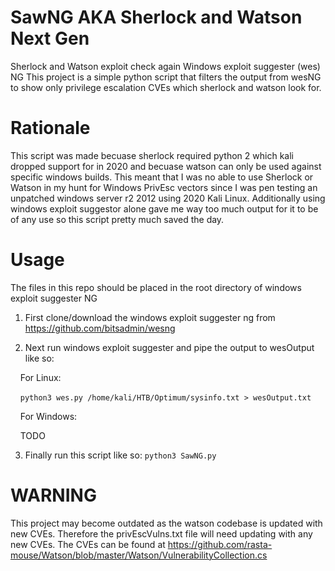 # SawNG AKA Sherlock and Watson Next Gen
Sherlock and Watson exploit check again Windows exploit suggester (wes) NG
This project is a simple python script that filters the output from wesNG to show only privilege escalation CVEs which sherlock and watson look for. 

# Rationale
This script was made becuase sherlock required python 2 which kali dropped support for in 2020 and becuase watson can only be used against specific windows builds.
This meant that I was no able to use Sherlock or Watson in my hunt for Windows PrivEsc vectors since I was pen testing an unpatched windows server r2 2012 using 2020 Kali Linux.
Additionally using windows exploit suggestor alone gave me way too much output for it to be of any use so this script pretty much saved the day.

# Usage
The files in this repo should be placed in the root directory of windows exploit suggester NG

1) First clone/download the windows exploit suggester ng from https://github.com/bitsadmin/wesng

2) Next run windows exploit suggester and pipe the output to wesOutput like so:

&nbsp;&nbsp;&nbsp;&nbsp;For Linux:
  
&nbsp;&nbsp;&nbsp;&nbsp;`python3 wes.py /home/kali/HTB/Optimum/sysinfo.txt > wesOutput.txt`

&nbsp;&nbsp;&nbsp;&nbsp;For Windows:
  
&nbsp;&nbsp;&nbsp;&nbsp;TODO

3) Finally run this script like so: 
`python3 SawNG.py` 

# WARNING
This project may become outdated as the watson codebase is updated with new CVEs. Therefore the privEscVulns.txt file will need updating with any new CVEs. The CVEs can be found at https://github.com/rasta-mouse/Watson/blob/master/Watson/VulnerabilityCollection.cs
